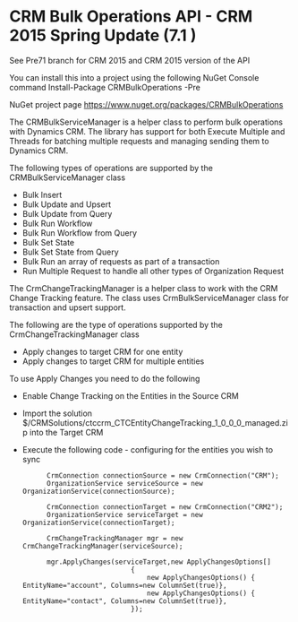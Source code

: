 CRM Bulk Operations API - CRM 2015 Spring Update (7.1 )
=================

See Pre71 branch for CRM 2015 and CRM 2015 version of the API

You can install this into a project using the following NuGet Console command
Install-Package CRMBulkOperations -Pre 

NuGet project page https://www.nuget.org/packages/CRMBulkOperations 

The CRMBulkServiceManager is a helper class to perform bulk operations with Dynamics CRM.  The library has support for both Execute Multiple and Threads for batching multiple requests and managing sending them to Dynamics CRM.  

The following types of operations are supported by the CRMBulkServiceManager class
- Bulk Insert
- Bulk Update and Upsert
- Bulk Update from Query 
- Bulk Run Workflow
- Bulk Run Workflow from Query
- Bulk Set State
- Bulk Set State from Query
- Bulk Run an array of requests as part of a transaction
- Run Multiple Request to handle all other types of Organization Request

The CrmChangeTrackingManager is a helper class to work with the CRM Change Tracking feature.  The class uses CrmBulkServiceManager class for transaction and upsert support.  

The following are the type of operations supported by the CrmChangeTrackingManager class
- Apply changes to target CRM for one entity
- Apply changes to target CRM for multiple entities

To use Apply Changes you need to do the following

- Enable Change Tracking on the Entities in the Source CRM 
- Import the solution $/CRMSolutions/ctccrm_CTCEntityChangeTracking_1_0_0_0_managed.zip into the Target CRM
- Execute the following code - configuring for the entities you wish to sync

            CrmConnection connectionSource = new CrmConnection("CRM");
            OrganizationService serviceSource = new OrganizationService(connectionSource);

            CrmConnection connectionTarget = new CrmConnection("CRM2");
            OrganizationService serviceTarget = new OrganizationService(connectionTarget);

            CrmChangeTrackingManager mgr = new CrmChangeTrackingManager(serviceSource);
            
            mgr.ApplyChanges(serviceTarget,new ApplyChangesOptions[] 
                                 { 
                                     new ApplyChangesOptions() { EntityName="account", Columns=new ColumnSet(true)},
                                     new ApplyChangesOptions() { EntityName="contact", Columns=new ColumnSet(true)},
                                 });

